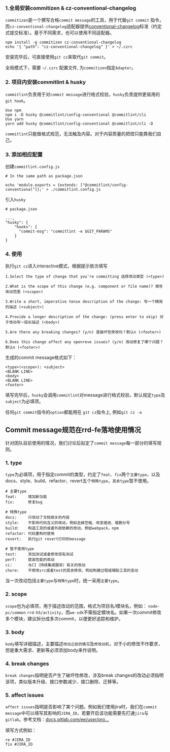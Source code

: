 ### 1.全局安装commitizen & cz-conventional-changelog

`commitizen`是一个撰写合格`commit message`的工具，用于代替`git commit` 指令，而`cz-conventional-changelog`适配器提供[conventional-changelog](https://github.com/conventional-changelog/conventional-changelog)标准（约定式提交标准）。基于不同需求，也可以使用不同适配器。

```
npm install -g commitizen cz-conventional-changelog
echo '{ "path": "cz-conventional-changelog" }' > ~/.czrc
```

安装完毕后，可直接使用`git cz`来取代`git commit`。

全局模式下，需要 `~/.czrc` 配置文件, 为`commitizen`指定`Adapter`。

### 2. 项目内安装commitlint & husky

`commitlint`负责用于对`commit message`进行格式校验，`husky`负责提供更易用的`git hook`。

```
Use npm
npm i -D husky @commitlint/config-conventional @commitlint/cli
Use yarn
yarn add husky @commitlint/config-conventional @commitlint/cli -D
```

`commitlint`只能做格式规范，无法触及内容。对于内容质量的把控只能靠我们自己。

### 3. 添加相应配置

创建`commitlint.config.js`

```
# In the same path as package.json

echo 'module.exports = {extends: ["@commitlint/config-conventional"]};' > ./commitlint.config.js
```

引入`husky`

```
# package.json

...,
"husky": {
    "hooks": {
      "commit-msg": "commitlint -e $GIT_PARAMS"
    }
}
```

### 4. 使用

执行`git cz`进入interactive模式，根据提示依次填写

```
1.Select the type of change that you're committing 选择改动类型 (<type>)

2.What is the scope of this change (e.g. component or file name)? 填写改动范围 (<scope>)

3.Write a short, imperative tense description of the change: 写一个精简的描述 (<subject>)

4.Provide a longer description of the change: (press enter to skip) 对于改动写一段长描述 (<body>)

5.Are there any breaking changes? (y/n) 是破坏性修改吗？默认n (<footer>)

6.Does this change affect any openreve issues? (y/n) 改动修复了哪个问题？默认n (<footer>)
```

生成的commit message格式如下：

```
<type>(<scope>): <subject>
<BLANK LINE>
<body>
<BLANK LINE>
<footer>
```

填写完毕后，`husky`会调用`commitlint`对message进行格式校验，默认规定`type`及`subject`为必填项。

任何`git commit`指令的`option`都能用在 `git cz`指令上, 例如`git cz -a`

## Commit message规范在rrd-fe落地使用情况

针对团队目前使用的情况，我们讨论后拟定了`commit message`每一部分的填写规则。

### 1. type

`type`为必填项，用于指定commit的类型，约定了`feat`、`fix`两个`主要type`，以及docs、style、build、refactor、revert五个`特殊type`，`其余type`暂不使用。

```
# 主要type
feat:     增加新功能
fix:      修复bug

# 特殊type
docs:     只改动了文档相关的内容
style:    不影响代码含义的改动，例如去掉空格、改变缩进、增删分号
build:    构造工具的或者外部依赖的改动，例如webpack，npm
refactor: 代码重构时使用
revert:   执行git revert打印的message

# 暂不使用type
test:     添加测试或者修改现有测试
perf:     提高性能的改动
ci:       与CI（持续集成服务）有关的改动
chore:    不修改src或者test的其余修改，例如构建过程或辅助工具的变动
```

当一次改动包括`主要type`与`特殊type`时，统一采用`主要type`。

### 2. scope

`scope`也为必填项，用于描述改动的范围，格式为项目名/模块名，例如： `node-pc/common` `rrd-h5/activity`，而`we-sdk`不需指定模块名。如果一次commit修改多个模块，建议拆分成多次commit，以便更好追踪和维护。

### 3. body

`body`填写详细描述，主要描述`改动之前的情况`及`修改动机`，对于小的修改不作要求，但是重大需求、更新等必须添加body来作说明。

### 4. break changes

`break changes`指明是否产生了破坏性修改，涉及break changes的改动必须指明该项，类似版本升级、接口参数减少、接口删除、迁移等。

### 5. affect issues

`affect issues`指明是否影响了某个问题。例如我们使用jira时，我们在`commit message`中可以填写其影响的`JIRA_ID`，若要开启该功能需要先打通`jira`与`gitlab`。参考文档：[docs.gitlab.com/ee/user/pro…](https://docs.gitlab.com/ee/user/project/integrations/jira.html)

填写方式例如：

```
re #JIRA_ID
fix #JIRA_ID
```


